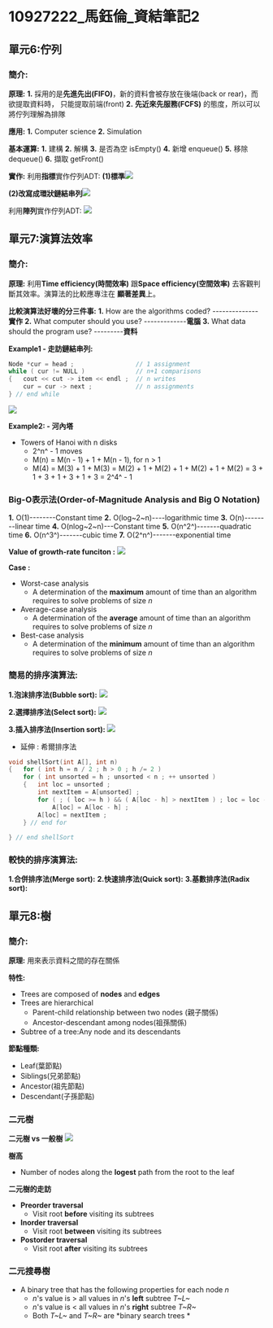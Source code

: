  # 10927222_馬鈺倫_資結筆記2
 ## 單元6:佇列
 ### 簡介:

**原理:** 
**1.** 採用的是**先進先出(FIFO)**，新的資料會被存放在後端(back or         rear)，而欲提取資料時， 只能提取前端(front)
**2.** **先近來先服務(FCFS)** 的態度，所以可以將佇列理解為排隊

**應用:**
**1.** Computer science
**2.** Simulation
 
**基本運算:**
**1.** 建構
**2.** 解構
**3.** 是否為空 isEmpty()
**4.** 新增 enqueue()
**5.** 移除 dequeue()
**6.** 擷取 getFront()

**實作:**
利用**指標**實作佇列ADT:
**(1)標準**![](https://i.imgur.com/8bJ8djQ.png)


**(2)改寫成環狀鏈結串列**![](https://i.imgur.com/ttFXyHe.png)

利用**陣列**實作佇列ADT:
![](https://i.imgur.com/qBFfZyE.png)

## 單元7:演算法效率
### 簡介:
**原理:**
利用**Time efficiency(時間效率)** 跟**Space efficiency(空間效率)** 去客觀判斷其效率。演算法的比較應專注在 **顯著差異**上。

**比較演算法好壞的分三件事:**
**1.** How are the algorithms coded? --------------**實作**
**2.** What computer should you use? -------------**電腦**
**3.** What data should the program use? ---------**資料**

**Example1 - 走訪鏈結串列:**
``` cpp = 1
Node *cur = head ;                 // 1 assignment
while ( cur != NULL )              // n+1 comparisons
{   cout << cut -> item << endl ;  // n writes 
    cur = cur -> next ;            // n assignments
} // end while
```
![](https://i.imgur.com/6EU1Fsd.png)

**Example2: - 河內塔**
- Towers of Hanoi with n disks
    - 2^n^ - 1 moves
    - M(n) = M(n - 1) + 1 + M(n - 1), for n > 1 
    - M(4) = M(3) + 1 + M(3) = M(2) + 1 + M(2) + 1 + M(2) + 1 + M(2) = 3 + 1 + 3 + 1 + 3 + 1 + 3 = 2^4^ - 1

### Big-O表示法(Order-of-Magnitude Analysis and Big O Notation)
**1.** O(1)--------Constant time
**2.** O(log~2~n)----logarithmic time
**3.** O(n)--------linear time
**4.** O(nlog~2~n)---Constant time
**5.** O(n^2^)-------quadratic time
**6.** O(n^3^)-------cubic time
**7.** O(2^n^)-------exponential time

**Value of growth-rate funciton :**
![](https://i.imgur.com/SSVJ6l5.png)

**Case :**
- Worst-case analysis
    - A determination of the **maximum** amount of time than an algorithm requires to solve problems of size *n*
- Average-case analysis
    - A determination of the **average** amount of time than an algorithm requires to solve problems of size *n*
- Best-case analysis
    - A determination of the **minimum** amount of time than an algorithm requires to solve problems of size *n*
### 簡易的排序演算法:
**1.泡沫排序法(Bubble sort):**
![](https://i.imgur.com/0GW3koZ.png)

**2.選擇排序法(Select sort):**
![](https://i.imgur.com/aRzcRjp.png)

**3.插入排序法(Insertion sort):**
![](https://i.imgur.com/GyoPgXg.png)
- 延伸 : 希爾排序法
``` cpp = 1
void shellSort(int A[], int n)
{   for ( int h = n / 2 ; h > 0 ; h /= 2 )
    for ( int unsorted = h ; unsorted < n ; ++ unsorted )
    {   int loc = unsorted ;
        int nextItem = A[unsorted] ;
        for ( ; ( loc >= h ) && ( A[loc - h] > nextItem ) ; loc = loc - h)
            A[loc] = A[loc - h] ;
        A[loc] = nextItem ;
    } // end for
    
} // end shellSort
```

### 較快的排序演算法:
**1.合併排序法(Merge sort):**
**2.快速排序法(Quick sort):**
**3.基數排序法(Radix sort):**

## 單元8:樹
### 簡介:
**原理:** 用來表示資料之間的存在關係

**特性:**
- Trees are composed of **nodes** and **edges**
- Trees are hierarchical 
    - Parent-child relationship between two nodes (親子關係)
    - Ancestor-descendant among nodes(祖孫關係)
- Subtree of a tree:Any node and its descendants

**節點種類:**
- Leaf(葉節點)
- Siblings(兄弟節點)
- Ancestor(祖先節點)
- Descendant(子孫節點)
### 二元樹
**二元樹 vs 一般樹**
![](https://i.imgur.com/9YfOLcH.png)

**樹高**
- Number of nodes along the **logest** path from the root to the leaf

**二元樹的走訪**
- **Preorder traversal**
    - Visit root **before** visiting its subtrees
- **Inorder traversal**
    - Visit root **between** visiting its subtrees
- **Postorder traversal**
    - Visit root **after** visiting its subtrees

### 二元搜尋樹
- A binary  tree that has the following properties for each node *n*
    - *n*'s value is > all values in *n*'s **left** subtree *T~L~*
    - *n*'s value is < all values in *n*'s **right** subtree *T~R~*
    - Both *T~L~* and *T~R~* are *binary search trees *
